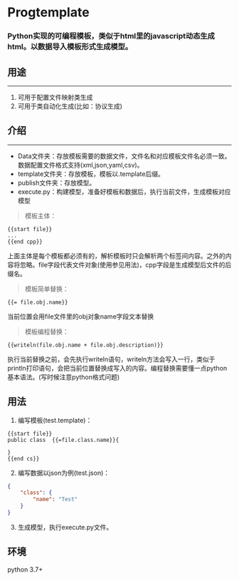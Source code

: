 # Progtemplate
### Python实现的可编程模板，类似于html里的javascript动态生成html。以数据导入模板形式生成模型。

## 用途
---
1. 可用于配置文件映射类生成
2. 可用于类自动化生成(比如：协议生成)

## 介绍
---
- Data文件夹：存放模板需要的数据文件，文件名和对应模板文件名必须一致。数据配置文件格式支持(xml,json,yaml,csv)。
- template文件夹：存放模板，模板以.template后缀。
- publish文件夹：存放模型。
- execute.py：构建模型，准备好模板和数据后，执行当前文件，生成模板对应模型

>模板主体：
```template
{{start file}}
...
{{end cpp}}
```
上面主体是每个模板都必须有的，解析模板时只会解析两个标签间内容。之外的内容将忽略。file字段代表文件对象(使用参见用法)，cpp字段是生成模型后文件的后缀名。

>模板简单替换：
```
{{= file.obj.name}}
```
当前位置会用file文件里的obj对象name字段文本替换

>模板编程替换：
```
{{writeln(file.obj.name + file.obj.description)}}
```
执行当前替换之前，会先执行writeln语句，writeln方法会写入一行，类似于println打印语句，会把当前位置替换成写入的内容。编程替换需要懂一点python基本语法。(写时候注意python格式问题)

## 用法
1. 编写模板(test.template)：
```
{{start file}}
public class  {{=file.class.name}}{

}
{{end cs}}
```

2. 编写数据以json为例(test.json)：
```json
{
    "class": {
        "name": "Test"
    }
}
```

3. 生成模型，执行execute.py文件。

## 环境
python 3.7+
